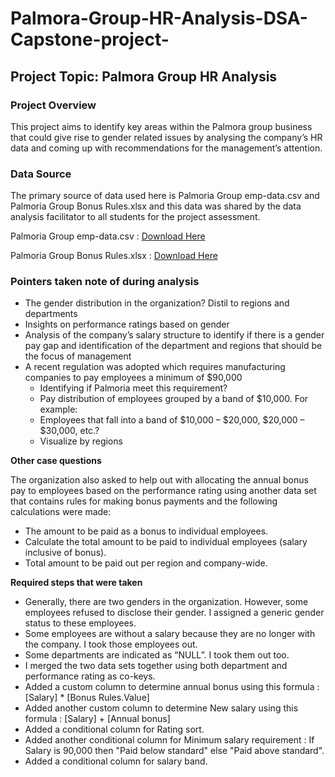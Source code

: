 # Palmora-Group-HR-Analysis-DSA-Capstone-project-

## Project Topic: Palmora Group HR Analysis

### Project Overview 
This project aims to identify key areas within the Palmora group business that could give rise to gender related issues by analysing the company’s HR data and coming up with recommendations for the management’s attention.

### Data Source
The primary source of data used here is Palmoria Group emp-data.csv and Palmoria Group Bonus Rules.xlsx and this data was shared by the data analysis facilitator to all students for the project assessment.

Palmoria Group emp-data.csv : [Download Here](https://github.com/user-attachments/files/22387216/Palmoria.Group.emp-data.csv)

Palmoria Group Bonus Rules.xlsx : [Download Here](https://github.com/user-attachments/files/22387259/Palmoria.Group.Bonus.Rules.xlsx)

### Pointers taken note of during analysis

- The gender distribution in the organization? Distil to regions and departments
- Insights on performance ratings based on gender
- Analysis of the company’s salary structure to identify if there is a gender pay gap and identification of the department and regions that should be the focus of management
- A recent regulation was adopted which requires manufacturing companies to pay employees a minimum of $90,000
    - Identifying if Palmoria meet this requirement?
    - Pay distribution of employees grouped by a band of $10,000. For example:
    - Employees that fall into a band of $10,000 – $20,000, $20,000 – $30,000, etc.?
    - Visualize by regions
 
**Other case questions**

The organization also asked to help out with allocating the annual bonus pay to employees based on the performance rating using another data set that contains rules for making bonus
payments and the following calculations were made:

- The amount to be paid as a bonus to individual employees.
- Calculate the total amount to be paid to individual employees (salary inclusive of bonus).
- Total amount to be paid out per region and company-wide.

**Required steps that were taken**

- Generally, there are two genders in the organization. However, some employees refused to disclose their gender. I assigned a generic gender status to these employees.
- Some employees are without a salary because they are no longer with the company. I took those employees out.
- Some departments are indicated as “NULL”. I took them out too.
- I merged the two data sets together using both department and performance rating as co-keys.
- Added a custom column to determine annual bonus using this formula : [Salary] * [Bonus Rules.Value]
- Added another custom column to determine New salary using this formula : [Salary] + [Annual bonus]
- Added a conditional column for Rating sort.
- Added another conditional column for Minimum salary requirement : If Salary is 90,000 then "Paid below standard" else "Paid above standard".
- Added a conditional column for salary band.










